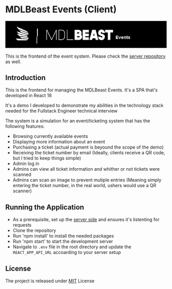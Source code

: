 # MDLBeast Events (Client)

![Events](https://github.com/RamiB1234/mdlbeast-events-front/blob/master/README_Images/mdlBeastLogo.png?raw=true)

This is the frontend of the event system. Please check the [server repository](https://github.com/RamiB1234/mdlbeast-events-server) as well.

## Introduction
This is the frontend for managing the MDLBeast Events. It's a SPA that's developed in React 18

It's a demo I developed to demonstrate my abilities in the technology stack needed for the Fullstack Engineer technical interview

The system is a simulation for an event/ticketing system that has the following features:
- Browsing currently available events
- Displaying more information about an event
- Purchasing a ticket (actual payment is beyound the scope of the demo)
- Receiving the ticket number by email (Ideally, clients receive a QR code, but I tried to keep things simple)
- Admin log in
- Admins can view all ticket information and whither or not tickets were scanned
- Admins can scan an image to prevent mutiple entries (Meaning simply entering the ticket number, in the real world, ushers would use a QR scanner)


## Running the Application

- As a prerequisite, set up the [server side](https://github.com/RamiB1234/mdlbeast-events-server) and ensures it's listenting for requests
- Clone the repository
- Run 'npm install' to install the needed packages
- Run 'npm start' to start the development server
- Navigate to `.env` file in the root directory and update the `REACT_APP_API_URL` accoarding to your server setup


## License
The project is released under [MIT](https://github.com/RamiB1234/mdlbeast-events-front/blob/master/LICENSE) License
